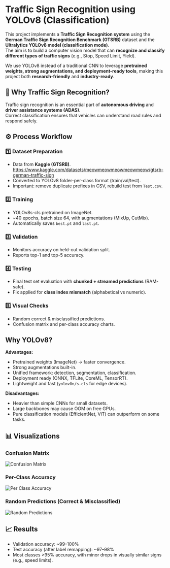 # Traffic Sign Recognition using YOLOv8 (Classification)
This project implements a **Traffic Sign Recognition system** using the **German Traffic Sign Recognition Benchmark (GTSRB)** dataset and the **Ultralytics YOLOv8 model (classification mode)**.  
The aim is to build a computer vision model that can **recognize and classify different types of traffic signs** (e.g., Stop, Speed Limit, Yield).

We use YOLOv8 instead of a traditional CNN to leverage **pretrained weights, strong augmentations, and deployment-ready tools**, making this project both **research-friendly** and **industry-ready**.

## 🚦 Why Traffic Sign Recognition?
Traffic sign recognition is an essential part of **autonomous driving** and **driver assistance systems (ADAS)**.  
Correct classification ensures that vehicles can understand road rules and respond safely.


## ⚙️ Process Workflow

### 1️⃣ Dataset Preparation
- Data from **Kaggle (GTSRB)**. https://www.kaggle.com/datasets/meowmeowmeowmeowmeow/gtsrb-german-traffic-sign 
- Converted to YOLOv8 folder-per-class format (train/val/test).  
- Important: remove duplicate prefixes in CSV, rebuild test from `Test.csv`.

### 2️⃣ Training
- YOLOv8s-cls pretrained on ImageNet.  
- ~40 epochs, batch size 64, with augmentations (MixUp, CutMix).  
- Automatically saves `best.pt` and `last.pt`.

### 3️⃣ Validation
- Monitors accuracy on held-out validation split.  
- Reports top-1 and top-5 accuracy.  

### 4️⃣ Testing
- Final test set evaluation with **chunked + streamed predictions** (RAM-safe).  
- Fix applied for **class index mismatch** (alphabetical vs numeric).  

### 5️⃣ Visual Checks
- Random correct & misclassified predictions.  
- Confusion matrix and per-class accuracy charts.
  
## Why YOLOv8?
**Advantages:**
- Pretrained weights (ImageNet) → faster convergence.  
- Strong augmentations built-in.  
- Unified framework: detection, segmentation, classification.  
- Deployment ready (ONNX, TFLite, CoreML, TensorRT).  
- Lightweight and fast (`yolov8n/s-cls` for edge devices).  

**Disadvantages:**
- Heavier than simple CNNs for small datasets.  
- Large backbones may cause OOM on free GPUs.  
- Pure classification models (EfficientNet, ViT) can outperform on some tasks.  


## 📊 Visualizations

### Confusion Matrix
![Confusion Matrix](images/confusion_matrix.png)

### Per-Class Accuracy
![Per Class Accuracy](images/per_class_accuracy.png)

### Random Predictions (Correct & Misclassified)
![Random Predictions](images/random_predictions.png)

## 📈 Results
- Validation accuracy: ~99–100%  
- Test accuracy (after label remapping): ~97–98%  
- Most classes >95% accuracy, with minor drops in visually similar signs (e.g., speed limits).


